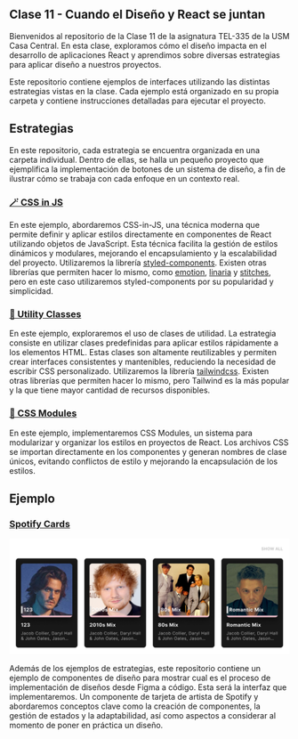 ## Clase 11 - Cuando el Diseño y React se juntan

Bienvenidos al repositorio de la Clase 11 de la asignatura TEL-335 de la USM Casa Central. En esta clase, exploramos cómo el diseño impacta en el desarrollo de aplicaciones React y aprendimos sobre diversas estrategias para aplicar diseño a nuestros proyectos.

Este repositorio contiene ejemplos de interfaces utilizando las distintas estrategias vistas en la clase. Cada ejemplo está organizado en su propia carpeta y contiene instrucciones detalladas para ejecutar el proyecto.

## Estrategias

En este repositorio, cada estrategia se encuentra organizada en una carpeta individual. Dentro de ellas, se halla un pequeño proyecto que ejemplifica la implementación de botones de un sistema de diseño, a fin de ilustrar cómo se trabaja con cada enfoque en un contexto real.

### [🪄 CSS in JS](https://github.com/alvaaz/clase-11-react-diseno/tree/main/strategies/css-in-js)

En este ejemplo, abordaremos CSS-in-JS, una técnica moderna que permite definir y aplicar estilos directamente en componentes de React utilizando objetos de JavaScript. Esta técnica facilita la gestión de estilos dinámicos y modulares, mejorando el encapsulamiento y la escalabilidad del proyecto. Utilizaremos la librería [styled-components](https://styled-components.com/). Existen otras librerías que permiten hacer lo mismo, como [emotion](https://emotion.sh/), [linaria](https://linaria.dev/) y [stitches](https://stitches.dev/), pero en este caso utilizaremos styled-components por su popularidad y simplicidad.

### [🧙 Utility Classes](https://github.com/alvaaz/clase-11-react-diseno/tree/main/strategies/utility-classes)

En este ejemplo, exploraremos el uso de clases de utilidad. La estrategia consiste en utilizar clases predefinidas para aplicar estilos rápidamente a los elementos HTML. Estas clases son altamente reutilizables y permiten crear interfaces consistentes y mantenibles, reduciendo la necesidad de escribir CSS personalizado. Utilizaremos la librería [tailwindcss](https://tailwindcss.com/). Existen otras librerías que permiten hacer lo mismo, pero Tailwind es la más popular y la que tiene mayor cantidad de recursos disponibles.

### [🧩 CSS Modules](https://github.com/alvaaz/clase-11-react-diseno/tree/main/strategies/css-modules)

En este ejemplo, implementaremos CSS Modules, un sistema para modularizar y organizar los estilos en proyectos de React. Los archivos CSS se importan directamente en los componentes y generan nombres de clase únicos, evitando conflictos de estilo y mejorando la encapsulación de los estilos.

## Ejemplo

### [Spotify Cards](https://github.com/alvaaz/clase-11-react-diseno/tree/main/example)

![Spotify Cards Mockup!](https://github.com/alvaaz/clase-11-react-diseno/blob/ba4e44e27292e7b5dd9d8c3b9113a08186627e50/example-1/public/cover.png?raw=true "Spotify Cards Mockup")

Además de los ejemplos de estrategias, este repositorio contiene un ejemplo de componentes de diseño para mostrar cual es el proceso de implementación de diseños desde Figma a código. Esta será la interfaz que implementaremos. Un componente de tarjeta de artista de Spotify y abordaremos conceptos clave como la creación de componentes, la gestión de estados y la adaptabilidad, así como aspectos a considerar al momento de poner en práctica un diseño.
